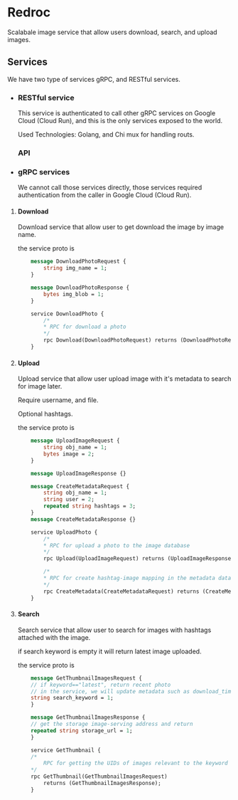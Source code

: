 # Redroc

Scalabale image service that allow users download, search, and upload images.

## Services

We have two type of services gRPC, and RESTful services.

- ### RESTful service

    This service is authenticated to call other gRPC services on Google Cloud (Cloud Run), and this is the only services exposed to the world.

    Used Technologies: Golang, and Chi mux for handling routs.

    ### API

- ### gRPC services

    We cannot call those services directly, those services required authentication from the caller in Google Cloud (Cloud Run).

1. #### Download

    Download service that allow user to get download the image by image name.

    the service proto is

    ```proto
        message DownloadPhotoRequest {
            string img_name = 1;
        }

        message DownloadPhotoResponse {
            bytes img_blob = 1;
        }

        service DownloadPhoto {
            /*
            * RPC for download a photo
            */
            rpc Download(DownloadPhotoRequest) returns (DownloadPhotoResponse);
        }
    ```

2. #### Upload

    Upload service that allow user upload image with it's metadata to search for image later.

    Require username, and file.

    Optional hashtags.

    the service proto is

    ```proto
        message UploadImageRequest {
            string obj_name = 1;
            bytes image = 2;
        }

        message UploadImageResponse {}

        message CreateMetadataRequest {
            string obj_name = 1;
            string user = 2;
            repeated string hashtags = 3;
        }
        message CreateMetadataResponse {}

        service UploadPhoto {
            /*
            * RPC for upload a photo to the image database
            */
            rpc Upload(UploadImageRequest) returns (UploadImageResponse);

            /*
            * RPC for create hashtag-image mapping in the metadata database
            */
            rpc CreateMetadata(CreateMetadataRequest) returns (CreateMetadataResponse);
        }

    ```

3. #### Search

    Search service that allow user to search for images with hashtags attached with the image.

    if search keyword is empty it will return latest image uploaded.

    the service proto is

    ```proto
        message GetThumbnailImagesRequest {
        // if keyword=="latest", return recent photo
        // in the service, we will update metadata such as download_times accordingly
        string search_keyword = 1;
        }

        message GetThumbnailImagesResponse {
        // get the storage image-serving address and return
        repeated string storage_url = 1;
        }

        service GetThumbnail {
        /*
            RPC for getting the UIDs of images relevant to the keyword
        */
        rpc GetThumbnail(GetThumbnailImagesRequest)
            returns (GetThumbnailImagesResponse);
        }
    ```
